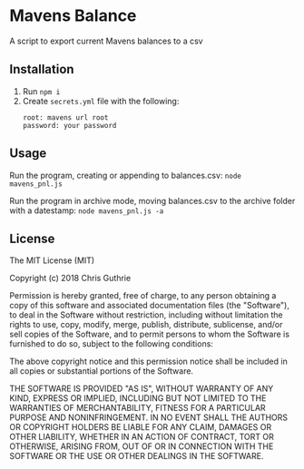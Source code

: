 # Mavens Balance
 
A script to export current Mavens balances to a csv

## Installation
 
1) Run `npm i`
2) Create `secrets.yml` file with the following:
    ```
    root: mavens url root
    password: your password
    ```
 
## Usage
 
Run the program, creating or appending to balances.csv: `node mavens_pnl.js`

Run the program in archive mode, moving balances.csv to the archive folder with a datestamp: `node mavens_pnl.js -a`
 
## License
 
The MIT License (MIT)

Copyright (c) 2018 Chris Guthrie

Permission is hereby granted, free of charge, to any person obtaining a copy of this software and associated documentation files (the "Software"), to deal in the Software without restriction, including without limitation the rights to use, copy, modify, merge, publish, distribute, sublicense, and/or sell copies of the Software, and to permit persons to whom the Software is furnished to do so, subject to the following conditions:

The above copyright notice and this permission notice shall be included in all copies or substantial portions of the Software.

THE SOFTWARE IS PROVIDED "AS IS", WITHOUT WARRANTY OF ANY KIND, EXPRESS OR IMPLIED, INCLUDING BUT NOT LIMITED TO THE WARRANTIES OF MERCHANTABILITY, FITNESS FOR A PARTICULAR PURPOSE AND NONINFRINGEMENT. IN NO EVENT SHALL THE AUTHORS OR COPYRIGHT HOLDERS BE LIABLE FOR ANY CLAIM, DAMAGES OR OTHER LIABILITY, WHETHER IN AN ACTION OF CONTRACT, TORT OR OTHERWISE, ARISING FROM, OUT OF OR IN CONNECTION WITH THE SOFTWARE OR THE USE OR OTHER DEALINGS IN THE SOFTWARE.
